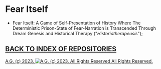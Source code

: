Fear Itself
===========

* Fear Itself: A Game of Self-Presentation of History Where The Deterministic Prison-State of Fear-Narration is Transcended Through Dream Genesis and Historical Therapy ("*Historiotherapeusis*");

## [BACK TO INDEX OF REPOSITORIES](https://github.com/antiface/Index)

[A.G. (c) 2023. ![A.G. (c) 2023. All Rights Reserved](https://historiotheque.files.wordpress.com/2016/11/ag_signature_official_2015_50px_cropped.jpg) All Rights Reserved.](http://alexgagnon.com)
